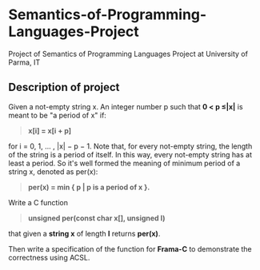 # Semantics-of-Programming-Languages-Project
Project of Semantics of Programming Languages Project at University of Parma, IT

## Description of project

Given a not-empty string x.  An integer number p such that
**0 < p ≤|x|** is meant to be "a period of x" if:

 > **x[i] = x[i + p]**

for i = 0, 1, ... , |x| − p − 1.
Note that, for every not-empty string,  the length of the string
is a period of itself.  In this way, every not-empty string
has at least a period.  So it's well formed the meaning of minimum
period of a string x, denoted as per(x):

 > **per(x) = min { p | p is a period of x }.**

Write a C function 

> **unsigned per(const char x[], unsigned l)**

that given a **string x** of length **l** returns **per(x)**. 

Then write a specification of the function for **Frama-C** to demonstrate the correctness using ACSL.
